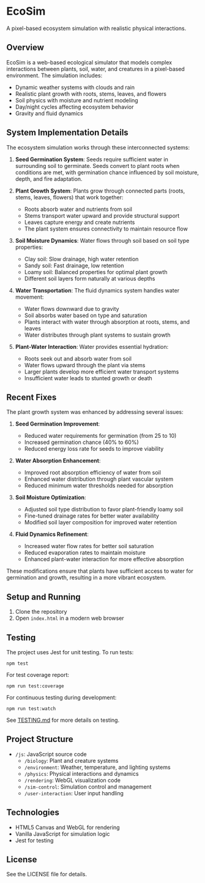 # EcoSim

A pixel-based ecosystem simulation with realistic physical interactions.

## Overview

EcoSim is a web-based ecological simulator that models complex interactions between plants, soil, water, and creatures in a pixel-based environment. The simulation includes:

- Dynamic weather systems with clouds and rain
- Realistic plant growth with roots, stems, leaves, and flowers
- Soil physics with moisture and nutrient modeling
- Day/night cycles affecting ecosystem behavior
- Gravity and fluid dynamics

## System Implementation Details

The ecosystem simulation works through these interconnected systems:

1. **Seed Germination System**: Seeds require sufficient water in surrounding soil to germinate. Seeds convert to plant roots when conditions are met, with germination chance influenced by soil moisture, depth, and fire adaptation.

2. **Plant Growth System**: Plants grow through connected parts (roots, stems, leaves, flowers) that work together:
   - Roots absorb water and nutrients from soil
   - Stems transport water upward and provide structural support
   - Leaves capture energy and create nutrients
   - The plant system ensures connectivity to maintain resource flow

3. **Soil Moisture Dynamics**: Water flows through soil based on soil type properties:
   - Clay soil: Slow drainage, high water retention
   - Sandy soil: Fast drainage, low retention
   - Loamy soil: Balanced properties for optimal plant growth
   - Different soil layers form naturally at various depths

4. **Water Transportation**: The fluid dynamics system handles water movement:
   - Water flows downward due to gravity
   - Soil absorbs water based on type and saturation
   - Plants interact with water through absorption at roots, stems, and leaves
   - Water distributes through plant systems to sustain growth

5. **Plant-Water Interaction**: Water provides essential hydration:
   - Roots seek out and absorb water from soil
   - Water flows upward through the plant via stems
   - Larger plants develop more efficient water transport systems
   - Insufficient water leads to stunted growth or death

## Recent Fixes

The plant growth system was enhanced by addressing several issues:

1. **Seed Germination Improvement**:
   - Reduced water requirements for germination (from 25 to 10)
   - Increased germination chance (40% to 60%)
   - Reduced energy loss rate for seeds to improve viability

2. **Water Absorption Enhancement**:
   - Improved root absorption efficiency of water from soil
   - Enhanced water distribution through plant vascular system
   - Reduced minimum water thresholds needed for absorption

3. **Soil Moisture Optimization**:
   - Adjusted soil type distribution to favor plant-friendly loamy soil
   - Fine-tuned drainage rates for better water availability
   - Modified soil layer composition for improved water retention

4. **Fluid Dynamics Refinement**:
   - Increased water flow rates for better soil saturation
   - Reduced evaporation rates to maintain moisture
   - Enhanced plant-water interaction for more effective absorption

These modifications ensure that plants have sufficient access to water for germination and growth, resulting in a more vibrant ecosystem.

## Setup and Running

1. Clone the repository
2. Open `index.html` in a modern web browser

## Testing

The project uses Jest for unit testing. To run tests:

```
npm test
```

For test coverage report:

```
npm run test:coverage
```

For continuous testing during development:

```
npm run test:watch
```

See [TESTING.md](TESTING.md) for more details on testing.

## Project Structure

- `/js`: JavaScript source code
  - `/biology`: Plant and creature systems
  - `/environment`: Weather, temperature, and lighting systems
  - `/physics`: Physical interactions and dynamics
  - `/rendering`: WebGL visualization code
  - `/sim-control`: Simulation control and management
  - `/user-interaction`: User input handling

## Technologies

- HTML5 Canvas and WebGL for rendering
- Vanilla JavaScript for simulation logic
- Jest for testing

## License

See the LICENSE file for details.
